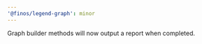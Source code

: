 ```yaml
---
'@finos/legend-graph': minor
---
```


Graph builder methods will now output a report when completed.
